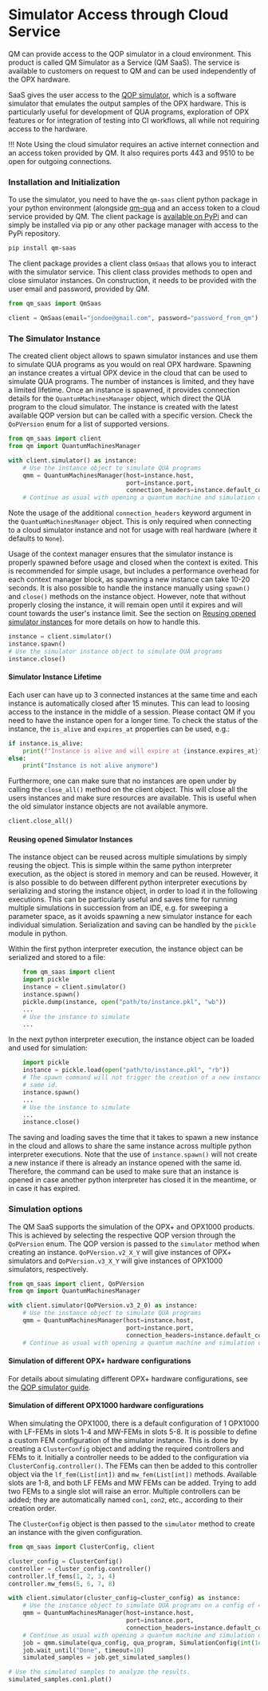 # Simulator Access through Cloud Service

QM can provide access to the QOP simulator in a cloud environment. This product is called QM Simulator as a Service
(QM SaaS). The service is available to customers on request to QM and can be used independently of the OPX hardware.

SaaS gives the user access to the [QOP simulator](simulator.md),
which is a software simulator that emulates the output samples of the OPX hardware. This is particularly useful for
development of QUA programs, exploration of OPX features or for integration of testing into CI workflows, all while
not requiring access to the hardware.

!!! Note
    Using the cloud simulator requires an active internet connection and an access token provided by QM.
    It also requires ports 443 and 9510 to be open for outgoing connections.

### Installation and Initialization

To use the simulator, you need to have the `qm-saas` client python package in your python environment
(alongside [qm-qua](../Releases/qm_qua_releases.md)
and an access token to a cloud service provided by QM.
The client package is [available on PyPi](https://pypi.org/project/qm-saas/) and can simply be installed via
pip or any other package manager with access to the PyPi repository.

```bash
pip install qm-saas
```

The client package provides a client class `QmSaas` that allows you to interact with the simulator service.
This client class provides methods to open and close simulator instances. On construction, it needs to be provided with
the user email and password, provided by QM.

```python
from qm_saas import QmSaas

client = QmSaas(email="jondoe@gmail.com", password="password_from_qm")
```

### The Simulator Instance

The created client object allows to spawn simulator instances and use them to simulate QUA programs as you would on real OPX hardware.
Spawning an instance creates a virtual OPX device in the cloud that can be used to simulate QUA programs. The number of instances is limited, and they have a limited lifetime.
Once an instance is spawned, it provides connection details for the `QuantumMachinesManager` object, which direct the QUA program to the cloud simulator. 
The instance is created with the latest available QOP version but can be called with a specific version. Check the `QoPVersion` enum for a list of supported versions.

```python
from qm_saas import client
from qm import QuantumMachinesManager

with client.simulator() as instance:
    # Use the instance object to simulate QUA programs
    qmm = QuantumMachinesManager(host=instance.host,
                                 port=instance.port,
                                 connection_headers=instance.default_connection_headers)
    # Continue as usual with opening a quantum machine and simulation of a qua program
```

Note the usage of the additional `connection_headers` keyword argument in the `QuantumMachinesManager` object. 
This is only required when connecting to a cloud simulator instance and not for usage with real hardware (where it defaults to `None`). 

Usage of the context manager ensures that the simulator instance is properly spawned before usage and closed when the context is exited.
This is recommended for simple usage, but includes a performance overhead for each context manager block, as spawning a new instance can take 10-20 seconds.
It is also possible to handle the instance manually using `spawn()` and `close()` methods on the instance object.
However, note that without properly closing the instance, it will remain open until it expires and will count towards the user's instance limit.
See the section on [Reusing opened simulator instances](#reusing-opened-simulator-instances) for more details on how to handle this.

```python
instance = client.simulator()
instance.spawn()
# Use the simulator instance object to simulate QUA programs
instance.close()
```

#### Simulator Instance Lifetime

Each user can have up to 3 connected instances at the same time and each instance is automatically closed after 15 minutes.
This can lead to loosing access to the instance in the middle of a session.
Please contact QM if you need to have the instance open for a longer time.
To check the status of the instance, the `is_alive` and `expires_at` properties can be used, e.g.:

```python
if instance.is_alive:
    print(f"Instance is alive and will expire at {instance.expires_at}")
else:
    print("Instance is not alive anymore")
```

Furthermore, one can make sure that no instances are open under by calling the `close_all()` method on the
client object. This will close all the users instances and make sure resources are available. This is useful when the 
old simulator instance objects are not available anymore.

```python
client.close_all()
```

#### Reusing opened Simulator Instances
The instance object can be reused across multiple simulations by simply reusing the object. 
This is simple within the same python interpreter execution, as the object is stored in memory and can be reused.
However, it is also possible to do between different python interpreter executions by serializing and storing the instance object, in order to load it in the following executions.
This can be particularly useful and saves time for running multiple simulations in succession from an IDE, e.g. for sweeping a parameter space, as it avoids spawning a new simulator instance for each individual simulation. 
Serialization and saving can be handled by the `pickle` module in python.

Within the first python interpreter execution, the instance object can be serialized and stored to a file:

```python
    from qm_saas import client
    import pickle
    instance = client.simulator()
    instance.spawn()
    pickle.dump(instance, open("path/to/instance.pkl", "wb"))
    ...
    # Use the instance to simulate
    ...
```

In the next python interpreter execution, the instance object can be loaded and used for simulation:

```python
    import pickle
    instance = pickle.load(open("path/to/instance.pkl", "rb"))
    # The spawn command will not trigger the creation of a new instance if there is already an instance opened with the
    # same id.
    instance.spawn()
    ...
    # Use the instance to simulate
    ...
    instance.close()
```

The saving and loading saves the time that it takes to spawn a new instance in the cloud and allows to share the same instance across multiple python interpreter executions. 
Note that the use of `instance.spawn()` will not create a new instance if there is already an instance opened with the same id.
Therefore, the command can be used to make sure that an instance is opened in case another python interpreter has closed it in the meantime, or in case it has expired.

### Simulation options

The QM SaaS supports the simulation of the OPX+ and OPX1000 products. 
This is achieved by selecting the respective QOP version through the `QoPVersion` enum.
The QOP version is passed to the `simulator` method when creating an instance. `QoPVersion.v2_X_Y` will give instances of OPX+ simulators and `QoPVersion.v3_X_Y` will give instances of OPX1000 simulators, respectively.

```python
from qm_saas import client, QoPVersion
from qm import QuantumMachinesManager

with client.simulator(QoPVersion.v3_2_0) as instance:
    # Use the instance object to simulate QUA programs
    qmm = QuantumMachinesManager(host=instance.host,
                                 port=instance.port,
                                 connection_headers=instance.default_connection_headers)
    # Continue as usual with opening a quantum machine and simulation of a qua program
```

#### Simulation of different OPX+ hardware configurations

For details about simulating different OPX+ hardware configurations, see the [QOP simulator guide](simulator.md#simulating-multiple-controllers). 

#### Simulation of different OPX1000 hardware configurations

When simulating the OPX1000, there is a default configuration of 1 OPX1000 with LF-FEMs in slots 1-4 and MW-FEMs in slots 5-8.
It is possible to define a custom FEM configuration of the simulator instance. 
This is done by creating a `ClusterConfig` object and adding the required controllers and FEMs to it. 
Initially a controller needs to be added to the configuration via `ClusterConfig.controller()`. 
The FEMs can then be added to this controller object via the `lf_fem(List[int])` and `mw_fem(List[int])` methods. 
Available slots are 1-8, and both LF FEMs and MW FEMs can be added. 
Trying to add two FEMs to a single slot will raise an error.
Multiple controllers can be added; they are automatically named `con1`, `con2`, etc., according to their creation order.

The `ClusterConfig` object is then passed to the `simulator` method to create an instance with the given configuration.

```python
from qm_saas import ClusterConfig, client

cluster_config = ClusterConfig()
controller = cluster_config.controller()
controller.lf_fems(1, 2, 3, 4)
controller.mw_fems(5, 6, 7, 8)

with client.simulator(cluster_config=cluster_config) as instance:
    # Use the instance object to simulate QUA programs on a config of 4 LF and 4 MW FEMs
    qmm = QuantumMachinesManager(host=instance.host,
                                 port=instance.port,
                                 connection_headers=instance.default_connection_headers)
    # Continue as usual with opening a quantum machine and simulation of a qua program
    job = qmm.simulate(qua_config, qua_program, SimulationConfig(int(1e4)))
    job.wait_until("Done", timeout=10)
    simulated_samples = job.get_simulated_samples()

# Use the simulated samples to analyze the results.
simulated_samples.con1.plot()
```
